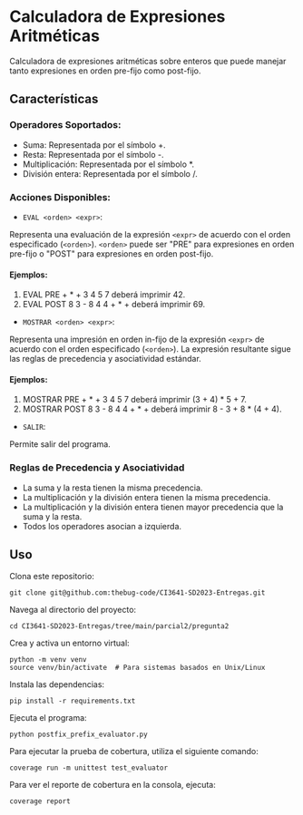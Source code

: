 # Calculadora de Expresiones Aritméticas
Calculadora de expresiones aritméticas sobre enteros que puede manejar tanto expresiones en orden pre-fijo como post-fijo.

## Características
### Operadores Soportados:

- Suma: Representada por el símbolo +.
- Resta: Representada por el símbolo -.
- Multiplicación: Representada por el símbolo *.
- División entera: Representada por el símbolo /.

### Acciones Disponibles:

- `EVAL <orden> <expr>`:

Representa una evaluación de la expresión `<expr>` de acuerdo con el orden especificado (`<orden>`).
`<orden>` puede ser "PRE" para expresiones en orden pre-fijo o "POST" para expresiones en orden post-fijo.

#### Ejemplos:
1. EVAL PRE + * + 3 4 5 7 deberá imprimir 42.
2. EVAL POST 8 3 - 8 4 4 + * + deberá imprimir 69.

- `MOSTRAR <orden> <expr>`:

Representa una impresión en orden in-fijo de la expresión `<expr>` de acuerdo con el orden especificado (`<orden>`).
La expresión resultante sigue las reglas de precedencia y asociatividad estándar.

#### Ejemplos:
1. MOSTRAR PRE + * + 3 4 5 7 deberá imprimir (3 + 4) * 5 + 7.
2. MOSTRAR POST 8 3 - 8 4 4 + * + deberá imprimir 8 - 3 + 8 * (4 + 4).

- `SALIR`:

Permite salir del programa.

### Reglas de Precedencia y Asociatividad
- La suma y la resta tienen la misma precedencia.
- La multiplicación y la división entera tienen la misma precedencia.
- La multiplicación y la división entera tienen mayor precedencia que la suma y la resta.
- Todos los operadores asocian a izquierda.

## Uso
Clona este repositorio:

```
git clone git@github.com:thebug-code/CI3641-SD2023-Entregas.git
```
Navega al directorio del proyecto:

```
cd CI3641-SD2023-Entregas/tree/main/parcial2/pregunta2
```

Crea y activa un entorno virtual:

```
python -m venv venv
source venv/bin/activate  # Para sistemas basados en Unix/Linux
```
Instala las dependencias:

```
pip install -r requirements.txt
```

Ejecuta el programa:

```
python postfix_prefix_evaluator.py
```

Para ejecutar la prueba de cobertura, utiliza el siguiente comando:

```
coverage run -m unittest test_evaluator
```

Para ver el reporte de cobertura en la consola, ejecuta:

```
coverage report
```

